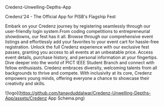 Credenz-Unwelling-Depths-App
 
Credenz'24 - The Official App for PISB's Flagship Fest

Embark on your Credenz journey by registering seamlessly through our user-friendly login system.From coding competitions to entrepreneurial showdowns, our fest has it all. Browse through our comprehensive event listings and effortlessly add your favorites to your event cart for hassle-free registration.
Unlock the full Credenz experience with our exclusive fest passes, granting you access to all events at an unbeatable price. Access event details, purchase history, and personal information at your fingertips. Dive deeper into the world of PICT IEEE Student Branch and connect with fellow enthusiasts. Credenz embraces diversity, welcoming talents from all backgrounds to thrive and compete. With inclusivity at its core, Credenz empowers young minds, offering everyone a chance to showcase their creativity and skills.


![logo](https://github.com/tanayduddalwar/Credenz-Unwelling-Depths-App/assets/Credenz App Schema.png)
